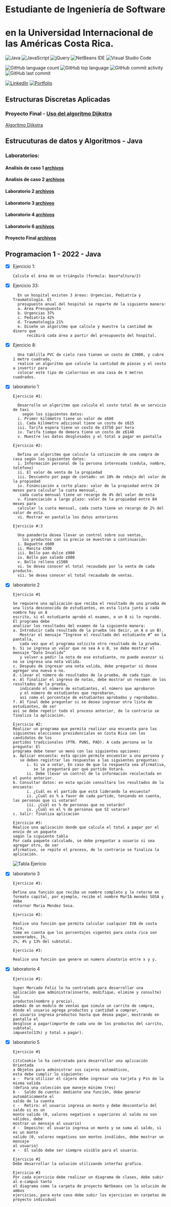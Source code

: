 # Estudiante de Ingeniería de Software
# en la Universidad Internacional de las Américas Costa Rica.

<!--START_SECTION:badges-->
![Java](https://img.shields.io/badge/java-%23ED8B00.svg?style=for-the-badge&logo=java&logoColor=white)
![JavaScript](https://img.shields.io/badge/javascript-%23323330.svg?style=for-the-badge&logo=javascript&logoColor=%23F7DF1E)
![jQuery](https://img.shields.io/badge/jquery-%230769AD.svg?style=for-the-badge&logo=jquery&logoColor=white)
![NetBeans IDE](https://img.shields.io/badge/NetBeansIDE-1B6AC6.svg?style=for-the-badge&logo=apache-netbeans-ide&logoColor=white)
![Visual Studio Code](https://img.shields.io/badge/Visual%20Studio%20Code-0078d7.svg?style=for-the-badge&logo=visual-studio-code&logoColor=white)

![GitHub language count](https://img.shields.io/github/languages/count/bash20cu/Universidad?style=for-the-badge)
![GitHub top language](https://img.shields.io/github/languages/top/bash20cu/Universidad?style=for-the-badge)
![GitHub commit activity](https://img.shields.io/github/commit-activity/m/bash20cu/Universidad?style=for-the-badge)
![GitHub last commit](https://img.shields.io/github/last-commit/bash20cu/Universidad?style=for-the-badge)

[![LinkedIn](https://img.shields.io/badge/linkedin-%230077B5.svg?style=for-the-badge&logo=linkedin&logoColor=white)](https://www.linkedin.com/in/miguel1990/)
[![Portfolio](https://img.shields.io/badge/Portfolio-%23000000.svg?style=for-the-badge&logo=firefox&logoColor=#FF7139)](https://bash20cu.github.io/Portfolio/)
<!--END_SECTION:badges-->

## Estructuras Discretas Aplicadas 
### Proyecto Final - [Uso del algoritmo Dijkstra](https://bash20cu.github.io/Universidad/Proyecto_Matatica_Discreta/AlgoritmoDijkstra/)
[Algoritmo Dijkstra](https://bash20cu.github.io/Universidad/Proyecto_Matatica_Discreta/AlgoritmoDijkstra/)


## Estrucuturas de datos y Algoritmos - Java

### Laboratorios:
#### Analisis de caso 1 [archivos](https://github.com/bash20cu/Universidad/tree/main/Estructuras_de_Datos_Algoritmos/Analisis_de_caso_1) 
#### Analisis de caso 2 [archivos](https://github.com/bash20cu/Universidad/tree/main/Estructuras_de_Datos_Algoritmos/Analisis_de_caso_2)
#### Laboratorio 2  [archivos](https://github.com/bash20cu/Universidad/tree/main/Estructuras_de_Datos_Algoritmos/Laboratorio_2)
#### Laboratorio 3  [archivos](https://github.com/bash20cu/Universidad/tree/main/Estructuras_de_Datos_Algoritmos/Laboratorio_3)
#### Laboratorio 4  [archivos](https://github.com/bash20cu/Universidad/tree/main/Estructuras_de_Datos_Algoritmos/Laboratorio_4)
#### Laboratorio 6  [archivos](https://github.com/bash20cu/Universidad/tree/main/Estructuras_de_Datos_Algoritmos/Laboratorio_6)
#### Proyecto Final  [archivos](https://github.com/bash20cu/Universidad/tree/main/Estructuras_de_Datos_Algoritmos/Donkey_Kong)



## Programacion 1 - 2022 - Java

- [x] Ejercicio 1:

      Calcule el área de un triángulo (formula: base*altura/2)

- [x] Ejercicio 33:

        En un hospital existen 3 áreas: Urgencias, Pediatría y Traumatología. El
        presupuesto anual del hospital se reparte de la siguiente manera:
        a. Área Presupuesto
        b. Urgencias 37%
        c. Pediatría 42%
        d. Traumatología 21%
        e. Diseñe un algoritmo que calcule y muestre la cantidad de dinero que
            recibirá cada área a partir del presupuesto del hospital.

- [x] Ejercicio 8:

        Una tablilla PVC de cielo raso tienen un costo de ¢3000, y cubre 1 metro cuadrado, 
        realice un algoritmo que calcule la cantidad de piezas y el costo a invertir para
        colocar este tipo de cielorraso en una casa de X metros cuadrados.

- [x] laboratorio 1
      
      Ejercicio #1:

        Desarrolle un algoritmo que calcule el costo total de un servicio de taxi 
          según los siguientes datos:
        i. Primer kilómetro tiene un valor de ¢660
        ii. Cada kilómetro adicional tiene un costo de ¢615
        iii. Tarifa espera tiene un costo de ¢3750 por hora
        iv. Tarifa tiempo de demora tiene un costo de ¢6140
        v. Muestre los datos desglosados y el total a pagar en pantalla

      Ejercicio #2: 

        Defina un algoritmo que calcule la cotización de una compra de casa según los siguientes datos:
        i. Información personal de la persona interesada (cedula, nombre, teléfono)
        ii. El valor de venta de la propiedad
        iii. Descuento por pago de contado: un 10% de rebajo del valor de la propiedad
        iv. Financiación a corto plazo: valor de la propiedad entre 24 meses para calcular la cuota mensual,
         cada cuota mensual tiene un recargo de 4% del valor de esta
        v. Financiación a largo plazo: valor de la propiedad entre 84 meses para 
        calcular la cuota mensual, cada cuota tiene un recargo de 2% del valor de esta.
        vi. Mostrar en pantalla los datos anteriores
      
      Ejercicio #:3

        Una panadería desea llevar un control sobre sus ventas, 
          los productos con su precio se muestran a continuación:
        i. Baguette ¢600
        ii. Manita ¢500
        iii. Bollo pan dulce ¢900
        iv. Bollo pan salado ¢800
        v. Bollo relleno ¢1500
        vi. Se desea conocer el total recaudado por la venta de cada producto.
        vii. Se desea conocer el total recaudado de ventas.
- [x] laboratorio 2

      Ejercicio #1

      Se requiere una aplicación que reciba el resultado de una prueba de 
      una lista desconocida de estudiantes, en esta lista junto a cada nombre hay un A
      escrito, si el estudiante aprobó el examen, o un B si lo reprobó. El programa debe 
      analizar los resultados del examen de la siguiente manera:
      a. Introducir cada resultado de la prueba (es decir, un A o un B). 
         Mostrar el mensaje “Ingrese el resultado del estudiante #” en la pantalla, 
         cada vez que el programa solicite otro resultado de la prueba.
      b. Si se ingresa un valor que no sea A o B, se debe mostrar el mensaje “Dato Invalido” 
         y volver a pedir la nota de ese estudiante, no puede avanzar si no se ingresa una nota válida.
      c. Después de ingresar una nota valida, debe preguntar si desea agregar una nueva o no.
      d. Llevar el número de resultados de la prueba, de cada tipo.
      e. Al finalizar el ingreso de notas, debe mostrar un resumen de los resultados de la prueba, 
         indicando el número de estudiantes, el número que aprobaron 
         y el número de estudiantes que reprobaron, 
         así como el porcentaje de estudiantes aprobados y reprobados.
      f. Al final debe preguntar si se desea ingresar otra lista de estudiantes, de ser 
      así se debe repetir todo el proceso anterior, de lo contrario se finaliza la aplicación.

      Ejercicio #2:
      Realizar un programa que permita realizar una encuesta para las 
      siguientes elecciones presidenciales en Costa Rica con los candidatos de los 
      partidos tradicionales (PTN. PUNS, PAD). A cada persona se le pregunta: El 
      programa debe tener un menú con las siguientes opciones:
      a. Aplicar encuesta: esta opción permite encuestar a una persona y 
         se deben registrar las respuestas a las siguientes preguntas:
            i. Si va a votar, En caso de que la respuesta sea afirmativa, 
               se le preguntará por qué partido Votará.
            ii. Debe llevar un control de la información recolectada en el punto anterior.
      b. Consultar datos: en esta opción consultara los resultados de la encuesta:
            i. ¿Cuál es el partido que está liderando la encuesta?
            ii. ¿Cuál es % a favor de cada partido, teniendo en cuenta, las personas que si votaran?
            iii. ¿Cuál es % de personas que no votarán?
            iv. ¿Cuál es el % de personas que SI votaran?
      c. Salir: finaliza aplicación

      Ejercicio #3: 
      Realice una aplicación donde que calcule el total a pagar por el envío de un paquete 
      según la siguiente tabla
      Por cada paquete calculado, se debe preguntar a usuario si sea agregar otro, de ser 
      afirmativo, se repite el proceso, de lo contrario se finaliza la aplicación.

  ![Tabla Ejericio](./Programacion%20-%201/img/TablaEjercicio3Lab2.jpg)

- [x] laboratorio 3
      
      Ejercicio #1:
      
      Defina una función que reciba un nombre completo y lo retorne en 
      formato capital, por ejemplo, recibe el nombre MarIA mendez SOSA y debe 
      retornar Maria Mendez Sosa.

      Ejercicio #2: 
      
      Realice una función que permita calcular cualquier IVA de costa rica, 
      tome en cuenta que los porcentajes vigentes para costa rica son exonerados, 1%, 
      2%, 4% y 13% del subtotal.

      Ejercicio #3: 
      
      Realice una función que genere un numero aleatorio entre x y y.

- [x] laboratorio 4

      Ejercicio #1:

      Super Mercado Feliz lo ha contratado para desarrollar una 
      aplicación que administra(inserte, modifique, elimine y consulte) los 
      productos(nombre y precio), 
      además de un modulo de ventas que simule un carrito de compra, 
      donde el usuario agrega productos y cantidad a comprar, 
      el usuario ingresa productos hasta que desea pagar, mostrando en pantalla el 
      desglose a pagar(importe de cada uno de los productos del carrito, subtotal, 
      impuesto(13%) y total a pagar).
      
- [x] laboratorio 5

      Ejercicio #1

      CitiCookie lo ha contratado para desarrollar una aplicación Orientada 
      a Objetos para administrar sus cajeros automáticos, 
      esta debe cumplir lo siguiente:
      a -  Para utilizar el cajero debe ingresar una tarjeta y Pin de la misma valida 
      (defina una colección que maneje mínimo tres)
      b -  Saldo de cuenta: mediante una función, debe generar automáticamente el 
      saldo de la cuenta
      c -  Retiro: el usuario ingresa un monto y debe descontarlo del saldo si es un 
      monto valido (0, valores negativos o superiores al saldo no son válidos, debe 
      mostrar un mensaje al usuario)
      d -  Deposito: el usuario ingresa un monto y se suma al saldo, si es un monto 
      valido (0, valores negativos son montos inválidos, debe mostrar un mensaje 
      al usuario)
      e -  El saldo debe ser siempre visible para el usuario.

      Ejercicio #2
      Debe desarrollar la solución utilizando interfaz grafica.

      Ejercicio #3
      Por cada ejercicio debe realizar un diagrama de clases, debe subir al e-campus tanto 
      el diagrama como la carpeta de proyecto Netbeans con la solución de ambos 
      ejercicios, para este caso debe subir los ejercicios en carpetas de proyecto individual
